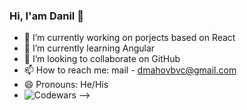### Hi, I'am Danil 👋
- 🔭 I’m currently working on porjects based on React 
- 🌱 I’m currently learning Angular
- 👯 I’m looking to collaborate on GitHub
- 📫 How to reach me: mail - dmahovbvc@gmail.com
- 😄 Pronouns: He/His
- ![Codewars](https://github.r2v.ch/codewars?user=DanilBvc&stroke=%23BB432C)
-->
